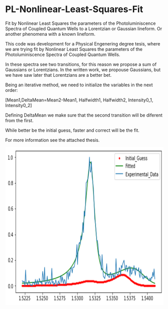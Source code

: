 # PL-Nonlinear-Least-Squares-Fit
Fit by Nonlinear Least Squares the parameters of the Photoluminiscence Spectra of Coupled Quantum Wells to a Lorentzian or Gaussian lineform. Or another phenomena with a known lineform.


This code was development for a Physical Engenering degree tesis, where we are trying fit by Nonlinear Least Squares the parameters of the Photoluminiscence Spectra of Coupled Quantum Wells.

In these spectra see two transitions, for this reason we propose a sum of Gaussians or Lorentzians. In the written work, we propouse Gaussians, but we have saw later that Lorentzians are a better bet.

Being an iterative method, we need to initialize the variables in the next order:
    
   [Mean1,DeltaMean=Mean2-Mean1, Halfwidth1, Halfwidth2, Intensity0_1, Intensity0_2]
   
Defining DeltaMean we make sure that the second transition will be diferent from the
first.

While better be the initial guess, faster and correct will be the fit.

For more information see the attached thesis.

<p align="center">
  <img width="758" height="500" src="Example_CQW_PL_Nonlinear_Least_Squares_Fit.png">
</p>
